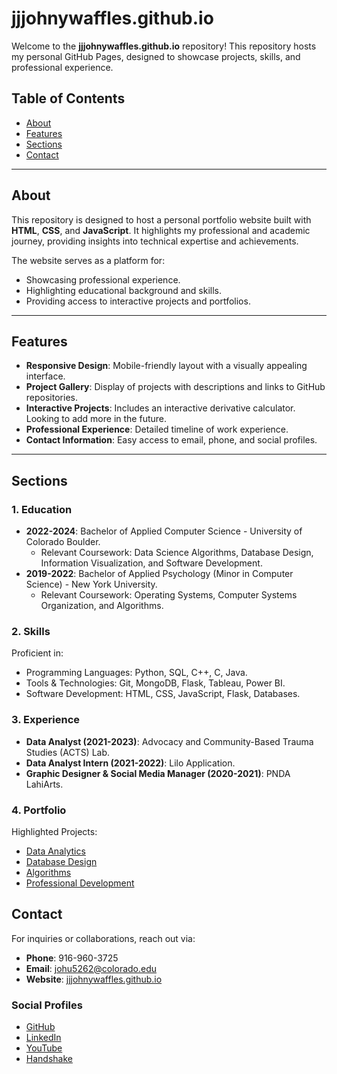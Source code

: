 # jjjohnywaffles.github.io

Welcome to the **jjjohnywaffles.github.io** repository! This repository hosts my personal GitHub Pages, designed to showcase projects, skills, and professional experience.

## Table of Contents

- [About](#about)
- [Features](#features)
- [Sections](#sections)
- [Contact](#contact)

---

## About

This repository is designed to host a personal portfolio website built with **HTML**, **CSS**, and **JavaScript**. It highlights my professional and academic journey, providing insights into technical expertise and achievements.

The website serves as a platform for:

- Showcasing professional experience.
- Highlighting educational background and skills.
- Providing access to interactive projects and portfolios.

---

## Features

- **Responsive Design**: Mobile-friendly layout with a visually appealing interface.
- **Project Gallery**: Display of projects with descriptions and links to GitHub repositories.
- **Interactive Projects**: Includes an interactive derivative calculator. Looking to add more in the future.
- **Professional Experience**: Detailed timeline of work experience.
- **Contact Information**: Easy access to email, phone, and social profiles.

---

## Sections

### 1. Education
- **2022-2024**: Bachelor of Applied Computer Science - University of Colorado Boulder.
  - Relevant Coursework: Data Science Algorithms, Database Design, Information Visualization, and Software Development.
- **2019-2022**: Bachelor of Applied Psychology (Minor in Computer Science) - New York University.
  - Relevant Coursework: Operating Systems, Computer Systems Organization, and Algorithms.

### 2. Skills
Proficient in:
- Programming Languages: Python, SQL, C++, C, Java.
- Tools & Technologies: Git, MongoDB, Flask, Tableau, Power BI.
- Software Development: HTML, CSS, JavaScript, Flask, Databases.

### 3. Experience
- **Data Analyst (2021-2023)**: Advocacy and Community-Based Trauma Studies (ACTS) Lab.
- **Data Analyst Intern (2021-2022)**: Lilo Application.
- **Graphic Designer & Social Media Manager (2020-2021)**: PNDA LahiArts.

### 4. Portfolio
Highlighted Projects:
- [Data Analytics](https://github.com/jjjohnywaffles/Data-Analysis-Functions)
- [Database Design](https://github.com/jjjohnywaffles/Database)
- [Algorithms](https://github.com/jjjohnywaffles/Algorithms)
- [Professional Development](profDev/projectindex.html)

## Contact

For inquiries or collaborations, reach out via:

- **Phone**: 916-960-3725
- **Email**: [johu5262@colorado.edu](mailto:johu5262@colorado.edu)
- **Website**: [jjjohnywaffles.github.io](https://jjjohnywaffles.github.io)

### Social Profiles

- [GitHub](https://github.com/jjjohnywaffles)
- [LinkedIn](https://www.linkedin.com/in/jonathan-q-hu/)
- [YouTube](https://www.youtube.com/@JohnyHV2)
- [Handshake](https://app.joinhandshake.com/profiles/46717508)
